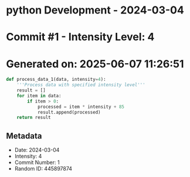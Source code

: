 ﻿# python Development - 2024-03-04
# Commit #1 - Intensity Level: 4
# Generated on: 2025-06-07 11:26:51
```python
def process_data_1(data, intensity=4):
    '''Process data with specified intensity level'''
    result = []
    for item in data:
        if item > 0:
            processed = item * intensity + 85
            result.append(processed)
    return result
```
## Metadata
- Date: 2024-03-04
- Intensity: 4
- Commit Number: 1
- Random ID: 445897874
